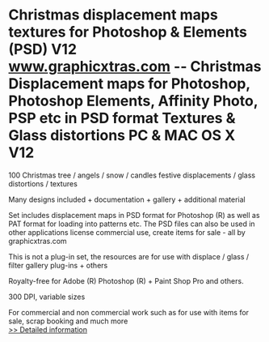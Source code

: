 # Christmas displacement maps textures for Photoshop & Elements (PSD) V12<br />www.graphicxtras.com -- Christmas Displacement maps for Photoshop, Photoshop Elements, Affinity Photo, PSP etc in PSD format Textures & Glass distortions PC & MAC OS X V12

100 Christmas tree / angels / snow / candles festive displacements / glass distortions / textures

Many designs included + documentation + gallery + additional material

Set includes displacement maps in PSD format for Photoshop (R) as well as PAT format for loading into patterns etc. The PSD files can also be used in other applications license commercial use, create items for sale - all by graphicxtras.com

This is not a plug-in set, the resources are for use with displace / glass / filter gallery plug-ins + others

Royalty-free for Adobe (R) Photoshop (R) + Paint Shop Pro and others.

300 DPI, variable sizes

For commercial and non commercial work such as for use with items for sale, scrap booking and much more<br />[>> Detailed information](https://secure.shareit.com/shareit/product.html?productid=300280960&affiliateid=200057808)